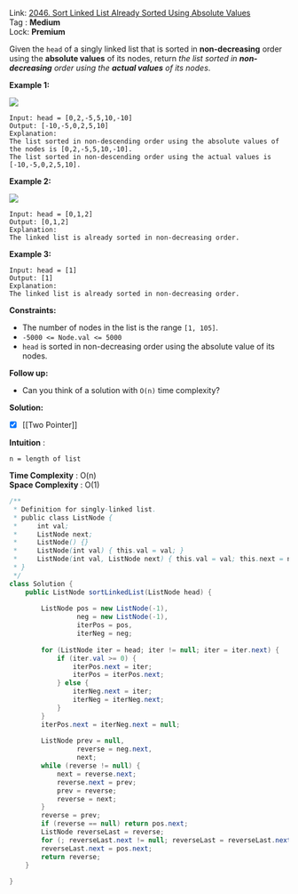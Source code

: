 Link: [2046. Sort Linked List Already Sorted Using Absolute Values](https://leetcode.com/problems/sort-linked-list-already-sorted-using-absolute-values/) <br>
Tag : **Medium**<br>
Lock: **Premium**

Given the `head` of a singly linked list that is sorted in **non-decreasing** order using the **absolute values** of its nodes, return _the list sorted in **non-decreasing** order using the **actual values** of its nodes_.

**Example 1:**

![](https://assets.leetcode.com/uploads/2021/10/17/image-20211017201240-3.png)
```
Input: head = [0,2,-5,5,10,-10]
Output: [-10,-5,0,2,5,10]
Explanation:
The list sorted in non-descending order using the absolute values of the nodes is [0,2,-5,5,10,-10].
The list sorted in non-descending order using the actual values is [-10,-5,0,2,5,10].
```

**Example 2:**

![](https://assets.leetcode.com/uploads/2021/10/17/image-20211017201318-4.png)
```
Input: head = [0,1,2]
Output: [0,1,2]
Explanation:
The linked list is already sorted in non-decreasing order.
```

**Example 3:**
```
Input: head = [1]
Output: [1]
Explanation:
The linked list is already sorted in non-decreasing order.
```

**Constraints:**
-   The number of nodes in the list is the range `[1, 105]`.
-   `-5000 <= Node.val <= 5000`
-   `head` is sorted in non-decreasing order using the absolute value of its nodes.

**Follow up:**

-   Can you think of a solution with `O(n)` time complexity?

**Solution:**
- [x] [[Two Pointer]]

**Intuition** :

```
n = length of list
```
**Time Complexity** : O(n)<br>
**Space Complexity** : O(1)

```java
/**
 * Definition for singly-linked list.
 * public class ListNode {
 *     int val;
 *     ListNode next;
 *     ListNode() {}
 *     ListNode(int val) { this.val = val; }
 *     ListNode(int val, ListNode next) { this.val = val; this.next = next; }
 * }
 */
class Solution {
    public ListNode sortLinkedList(ListNode head) {
        
        ListNode pos = new ListNode(-1),
                 neg = new ListNode(-1),
                 iterPos = pos,
                 iterNeg = neg;
        
        for (ListNode iter = head; iter != null; iter = iter.next) {
            if (iter.val >= 0) {
                iterPos.next = iter;
                iterPos = iterPos.next;
            } else {
                iterNeg.next = iter;
                iterNeg = iterNeg.next;
            }
        }
        iterPos.next = iterNeg.next = null;
        
        ListNode prev = null,
                 reverse = neg.next,
                 next;
        while (reverse != null) {
            next = reverse.next;
            reverse.next = prev;
            prev = reverse;
            reverse = next;
        }
        reverse = prev;
        if (reverse == null) return pos.next;
        ListNode reverseLast = reverse;
        for (; reverseLast.next != null; reverseLast = reverseLast.next);
        reverseLast.next = pos.next;
        return reverse;
    }
    
}
```
